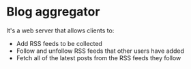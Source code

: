 # Blog aggregator

It's a web server that allows clients to:

- Add RSS feeds to be collected
- Follow and unfollow RSS feeds that other users have added
- Fetch all of the latest posts from the RSS feeds they follow
